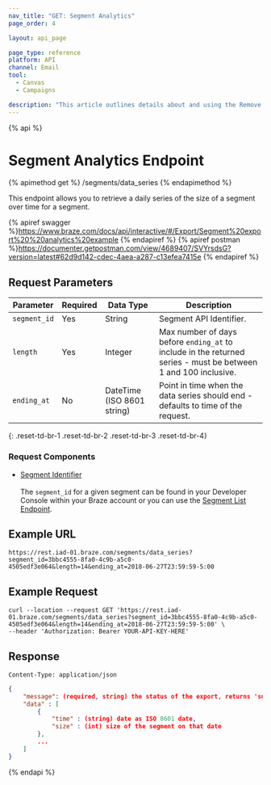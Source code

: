```yaml
---
nav_title: "GET: Segment Analytics"
page_order: 4

layout: api_page

page_type: reference
platform: API
channel: Email
tool:
  - Canvas
  - Campaigns

description: "This article outlines details about and using the Remove Email Addresses from the Spam List Braze endpoint."
---
```

{% api %}
# Segment Analytics Endpoint
{% apimethod get %}
/segments/data_series
{% endapimethod %}

This endpoint allows you to retrieve a daily series of the size of a segment over time for a segment.

{% apiref swagger %}https://www.braze.com/docs/api/interactive/#/Export/Segment%20export%20%20analytics%20example {% endapiref %}
{% apiref postman %}https://documenter.getpostman.com/view/4689407/SVYrsdsG?version=latest#62d9d142-cdec-4aea-a287-c13efea7415e {% endapiref %}

## Request Parameters

| Parameter | Required | Data Type | Description |
| --------- | -------- | --------- | ----------- |
| `segment_id` | Yes | String | Segment API Identifier. |
| `length` | Yes | Integer | Max number of days before `ending_at` to include in the returned series - must be between 1 and 100 inclusive. |
| `ending_at` | No | DateTime (ISO 8601 string) | Point in time when the data series should end - defaults to time of the request. |
{: .reset-td-br-1 .reset-td-br-2 .reset-td-br-3  .reset-td-br-4}

### Request Components
- [Segment Identifier]({{site.baseurl}}/api/identifier_types/)
<br><br>
The `segment_id` for a given segment can be found in your Developer Console within your Braze account or you can use the [Segment List Endpoint]({{site.baseurl}}/api/endpoints/export/get_segment/).

## Example URL
`https://rest.iad-01.braze.com/segments/data_series?segment_id=3bbc4555-8fa0-4c9b-a5c0-4505edf3e064&length=14&ending_at=2018-06-27T23:59:59-5:00`

## Example Request
```
curl --location --request GET 'https://rest.iad-01.braze.com/segments/data_series?segment_id=3bbc4555-8fa0-4c9b-a5c0-4505edf3e064&length=14&ending_at=2018-06-27T23:59:59-5:00' \
--header 'Authorization: Bearer YOUR-API-KEY-HERE'
```

## Response

`Content-Type: application/json`

```json
{
    "message": (required, string) the status of the export, returns 'success' when completed without errors,
    "data" : [
        {
            "time" : (string) date as ISO 8601 date,
            "size" : (int) size of the segment on that date
        },
        ...
    ]
}
```

{% endapi %}
